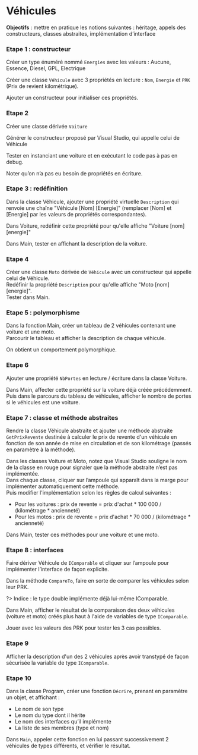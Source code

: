 # Véhicules

**Objectifs** : mettre en pratique les notions suivantes : héritage,
appels des constructeurs, classes abstraites, implémentation d’interface

### Etape 1 : constructeur
Créer un type énuméré nommé `Energies` avec les valeurs :
Aucune, Essence, Diesel, GPL, Electrique

Créer une classe `Véhicule` avec 3 propriétés en lecture : `Nom`, `Energie` et `PRK` (Prix de revient kilométrique).

Ajouter un constructeur pour initialiser ces propriétés.

### Etape 2
Créer une classe dérivée `Voiture`

Générer le constructeur proposé par Visual Studio, qui appelle celui de Véhicule

Tester en instanciant une voiture et en exécutant le code pas à pas en debug.

Noter qu’on n’a pas eu besoin de propriétés en écriture.

### Etape 3 : redéfinition
Dans la classe Véhicule, ajouter une propriété virtuelle
`Description` qui renvoie une chaîne "Véhicule [Nom] [Energie]"
(remplacer [Nom] et [Energie] par les valeurs de propriétés correspondantes).

Dans Voiture, redéfinir cette propriété pour qu'elle affiche "Voiture [nom] [energie]"

Dans Main, tester en affichant la description de la voiture.

### Etape 4
Créer une classe `Moto` dérivée de `Véhicule` avec un constructeur qui appelle celui de Véhicule.  
Redéfinir la propriété `Description` pour qu'elle affiche "Moto [nom] [energie]".  
Tester dans Main.

### Etape 5 : polymorphisme
Dans la fonction Main, créer un tableau de 2 véhicules contenant une voiture et une moto.  
Parcourir le tableau et afficher la description de chaque véhicule.

On obtient un comportement polymorphique.

### Etape 6
Ajouter une propriété `NbPortes` en lecture / écriture dans la classe Voiture.

Dans Main, affecter cette propriété sur la voiture déjà créée précédemment.  
Puis dans le parcours du tableau de véhicules, afficher le nombre de portes si le véhicules est une voiture.

### Etape 7 : classe et méthode abstraites
Rendre la classe Véhicule abstraite et ajouter une méthode abstraite `GetPrixRevente`
destinée à calculer le prix de revente d'un véhicule en fonction de son année de mise en circulation 
et de son kilométrage (passés en paramètre à la méthode).

Dans les classes Voiture et Moto, notez que Visual Studio souligne le nom de la classe en rouge pour signaler que la
méthode abstraite n’est pas implémentée.  
Dans chaque classe, cliquer sur l’ampoule qui apparaît dans la marge pour implémenter automatiquement cette méthode.  
Puis modifier l'implémentation selon les règles de calcul suivantes :

- Pour les voitures : prix de revente = prix d'achat * 100 000 / (kilométrage * ancienneté)  
- Pour les motos : prix de revente = prix d'achat * 70 000 / (kilométrage * ancienneté) 

Dans Main, tester ces méthodes pour une voiture et une moto.

### Etape 8 : interfaces
Faire dériver Véhicule de `IComparable` et cliquer sur l’ampoule pour
implémenter l’interface de façon explicite.

Dans la méthode `CompareTo`, faire en sorte de comparer les véhicules selon leur PRK.

?> Indice : le type double implémente déjà lui-même IComparable.

Dans Main, afficher le résultat de la comparaison des deux véhicules
(voiture et moto) créés plus haut à l'aide de variables de type `IComparable`.

Jouer avec les valeurs des PRK pour tester les 3 cas possibles.

### Etape 9
Afficher la description d'un des 2 véhicules après avoir transtypé de façon sécurisée la variable de type `IComparable`.

### Etape 10
Dans la classe Program, créer une fonction `Décrire`,
prenant en paramètre un objet, et affichant :

-  Le nom de son type
-  Le nom du type dont il hérite
-  Le nom des interfaces qu’il implémente
-  La liste de ses membres (type et nom)

Dans `Main`, appeler cette fonction en lui passant successivement 2
véhicules de types différents, et vérifier le résultat.